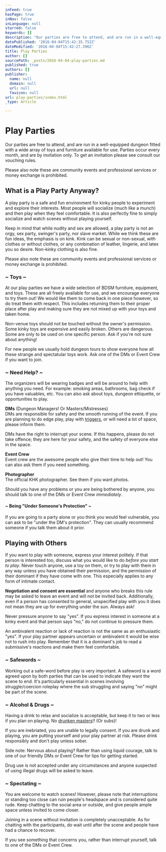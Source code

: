 ```yaml
---
inFeed: true
hasPage: true
inNav: false
inLanguage: null
starred: false
keywords: []
description: "Our parties are free to attend, and are run in a well-equipped \ndungeon fitted with a wide array of toys and furniture available for \nuse. Parties occur every month, and are by invitation only. To get an invitation please see consult our vouching rules."
datePublished: '2016-04-04T15:42:35.752Z'
dateModified: '2016-04-04T15:42:27.396Z'
title: Play Parties
author: []
sourcePath: _posts/2016-04-04-play-parties.md
published: true
authors: []
publisher:
  name: null
  domain: null
  url: null
  favicon: null
url: play-parties/index.html
_type: Article

---
```

# Play Parties

Our parties are free to attend, and are run in a well-equipped 
dungeon fitted with a wide array of toys and furniture available for 
use. Parties occur every month, and are by invitation only. To get an invitation please see consult our vouching rules.

Please also note these are community events and professional services or money exchange is prohibited.

## What is a Play Party Anyway?

A play party is a safe and fun environment for kinky people to 
experiment and explore their interests. Most people will socialize (much
like a munch) and then play when they feel comfortable. It is also 
perfectly fine to simply socialize and watch scenes without playing 
yourself.

Keep in mind that while nudity and sex are allowed, a play party is 
not an orgy, sex party, swinger's party, nor slave market. While we 
think these are fun ideas, the emphasis is on kink. Kink can be sexual 
or non-sexual, with clothes or without clothes, or any combination of 
leather, lingerie, and latex you so desire. Non-kinky clothing is also 
fine.

Please also note these are community events and professional services or money exchange is prohibited.

### ~ Toys ~

At our play parties we have a wide selection of BDSM furniture, 
equipment, and toys. These are all freely available for use, and we 
encourage everyone to try them out! We would like them to come back in 
one piece however, so do treat them with respect. This includes 
returning them to their proper place after play and making sure they are
not mixed up with your toys and taken home.

Non-venue toys should not be touched without the owner's permission. 
Some kinky toys are expensive and easily broken. Others are dangerous. 
Some are only to be used on one specific person. Ask if you're not sure 
about anything!

For new people we usually hold dungeon tours to show everyone how all
these strange and spectatular toys work. Ask one of the DMs or Event 
Crew if you want to join.

### ~ Need Help? ~

The organizers will be wearing badges and will be around to help with
anything you need. For example: smoking areas, bathrooms, bag check if 
you have valuables, etc. You can also ask about toys, dungeon 
ettiquette, or opportunities to play.

**DMs** (Dungeon Managers! Or Masters/Mistresses)  
DMs are responsible for safety and the smooth running of the event. If you are planning to do edge play, play with [triggers][0], or will need a lot of space, please inform them.

DMs have the right to interrupt your scene. If this happens, please 
do not take offence; they are here for your safety, and the safety of 
everyone else in the space.

**Event Crew**  
Event crew are the awesome people who give their time to help out! You can also ask them if you need something.

**Photographer**  
The official KHK photographer. See them if you want photos.

Should you have any problems or you are being bothered by anyone, you should talk to one of the DMs or Event Crew _immediately_.

#### ~ Being "Under Someone's Protection" ~

If you are going to a party alone or you think you would feel 
vulnerable, you can ask to be "under the DM's protection". They can 
usually recommend someone if you talk them about it prior.

## Playing with Others

If you want to play with someone, express your interest politely. If 
that person is interested too, discuss what you would like to do _before you start to play_.
Never touch anyone, use a toy on them, or try to play with them in any 
way unless you have obtained their permission, and the permission of 
their dominant if they have come with one. This especially applies to 
any form of intimate contact.

**Negotiation and consent are essential** and anyone who
breaks this rule may be asked to leave an event and will not be invited
back. Additionally, even if a person has consented to general, 
unspecified play with you it does not mean they are up for everything 
under the sun. Always ask!

Never pressure anyone to say "yes". If you express interest in 
someone at a kinky event and that person says "no," do not continue to 
pressure them.

An ambivalent reaction or lack of reaction is not the same as an 
enthusiastic "yes". If your play partner appears uncertain or ambivalent
it would be wise not to rush into play. Remember that it is a 
dominant's job to read a submissive's reactions and make them feel 
comfortable.

### ~ Safewords ~

Working out a safe-word before play is very important. A safeword is
a word agreed upon by both parties that can be used to indicate they 
want the scene to end. It's particularly essential in scenes involving 
struggle/coercion roleplay where the sub struggling and saying "no" might be
part of the scene.

### ~ Alcohol & Drugs ~

Having a drink to relax and socialize is acceptable, but keep it to two or less if you plan on playing. No [drunken masters][1]!! (Or subs)!

If you are inebriated, you are unable to legally consent. If you are 
drunk and playing, you are putting yourself and your play partner at 
risk. Please drink responsibly and don't play unless sober.

Side note: Nervous about playing? Rather than using liquid courage, 
talk to one of our friendly DMs or Event Crew for tips for getting 
started.

Drug use is not accepted under any circumstances and anyone suspected of using illegal drugs will be asked to leave.

### ~ Spectating ~

You are welcome to watch scenes! However, please note that 
interruptions or standing too close can ruin people's headspace and is 
considered quite rude. Keep chatting to the social area or outside, and 
give people ample space unless invited to come closer.

Joining in a scene without invitation is completely unacceptable. As 
for chatting with the participants, do wait until after the scene and 
people have had a chance to recover.

If you see something that concerns you, rather than interrupt yourself, talk to one of the DMs or Event Crew.

[0]: http://bdsmwiki.info/Trigger
[1]: http://www.gstatic.com/tv/thumb/movieposters/32181/p32181_p_v7_aa.jpg